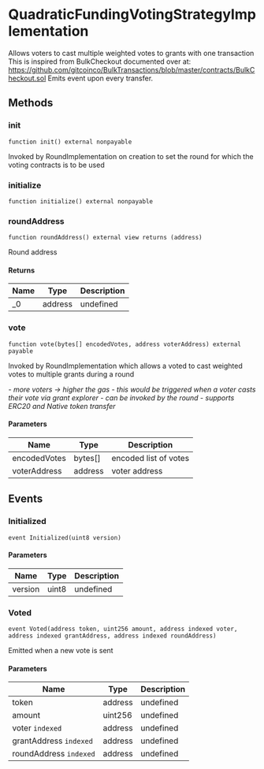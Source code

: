 # QuadraticFundingVotingStrategyImplementation





Allows voters to cast multiple weighted votes to grants with one transaction This is inspired from BulkCheckout documented over at: https://github.com/gitcoinco/BulkTransactions/blob/master/contracts/BulkCheckout.sol Emits event upon every transfer.



## Methods

### init

```solidity
function init() external nonpayable
```

Invoked by RoundImplementation on creation to set the round for which the voting contracts is to be used




### initialize

```solidity
function initialize() external nonpayable
```






### roundAddress

```solidity
function roundAddress() external view returns (address)
```

Round address




#### Returns

| Name | Type | Description |
|---|---|---|
| _0 | address | undefined |

### vote

```solidity
function vote(bytes[] encodedVotes, address voterAddress) external payable
```

Invoked by RoundImplementation which allows a voted to cast weighted votes to multiple grants during a round

*- more voters -&gt; higher the gas - this would be triggered when a voter casts their vote via grant explorer - can be invoked by the round - supports ERC20 and Native token transfer*

#### Parameters

| Name | Type | Description |
|---|---|---|
| encodedVotes | bytes[] | encoded list of votes |
| voterAddress | address | voter address |



## Events

### Initialized

```solidity
event Initialized(uint8 version)
```





#### Parameters

| Name | Type | Description |
|---|---|---|
| version  | uint8 | undefined |

### Voted

```solidity
event Voted(address token, uint256 amount, address indexed voter, address indexed grantAddress, address indexed roundAddress)
```

Emitted when a new vote is sent



#### Parameters

| Name | Type | Description |
|---|---|---|
| token  | address | undefined |
| amount  | uint256 | undefined |
| voter `indexed` | address | undefined |
| grantAddress `indexed` | address | undefined |
| roundAddress `indexed` | address | undefined |



